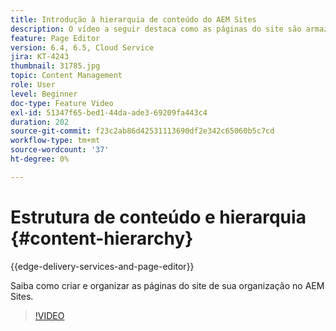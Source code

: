 ```yaml
---
title: Introdução à hierarquia de conteúdo do AEM Sites
description: O vídeo a seguir destaca como as páginas do site são armazenadas no AEM para sua organização.
feature: Page Editor
version: 6.4, 6.5, Cloud Service
jira: KT-4243
thumbnail: 31785.jpg
topic: Content Management
role: User
level: Beginner
doc-type: Feature Video
exl-id: 51347f65-bed1-44da-ade3-69209fa443c4
duration: 202
source-git-commit: f23c2ab86d42531113690df2e342c65060b5c7cd
workflow-type: tm+mt
source-wordcount: '37'
ht-degree: 0%

---
```


# Estrutura de conteúdo e hierarquia {#content-hierarchy}

{{edge-delivery-services-and-page-editor}}

Saiba como criar e organizar as páginas do site de sua organização no AEM Sites.

>[!VIDEO](https://video.tv.adobe.com/v/31785?quality=12&learn=on)
